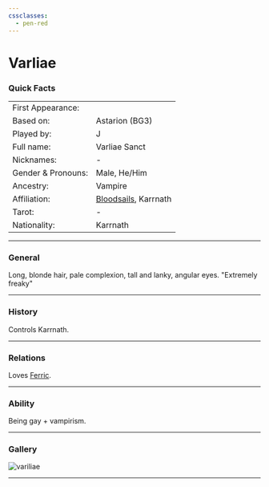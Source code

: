 ```yaml
---
cssclasses:
  - pen-red
---
```

# Varliae
### Quick Facts

|                    |                                                     |
| ------------------ | --------------------------------------------------- |
| First Appearance:  |                                                     |
| Based on:          | Astarion (BG3)                                      |
| Played by:         | J                                                   |
| Full name:         | Varliae Sanct                                       |
| Nicknames:         | -                                                   |
| Gender & Pronouns: | Male, He/Him                                        |
| Ancestry:          | Vampire                                             |
| Affiliation:       | [Bloodsails](../../-Groups/Bloodsails.md), Karrnath |
| Tarot:             | -                                                   |
| Nationality:       | Karrnath                                            |
***
### General
Long, blonde hair, pale complexion, tall and lanky, angular eyes.
"Extremely freaky"

***
### History
Controls Karrnath.

***
### Relations
Loves [Ferric](Ferric.md).

***
### Ability
Being gay + vampirism.

***
### Gallery

![variliae](../../../../../../99%20-%20META/attachments/variliae.png)

***

